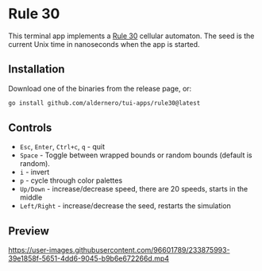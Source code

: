 # Rule 30

This terminal app implements a [Rule 30](https://en.wikipedia.org/wiki/Rule_30) cellular automaton. The seed is the 
current Unix time in nanoseconds when the app is started.

## Installation

Download one of the binaries from the release page, or:
```bash
go install github.com/aldernero/tui-apps/rule30@latest
```

## Controls

* `Esc`, `Enter`, `Ctrl+c`, `q` - quit
* `Space` - Toggle between wrapped bounds or random bounds (default is random).
* `i` - invert
* `p` - cycle through color palettes
* `Up/Down` - increase/decrease speed, there are 20 speeds, starts in the middle
* `Left/Right` - increase/decrease the seed, restarts the simulation

## Preview


https://user-images.githubusercontent.com/96601789/233875993-39e1858f-5651-4dd6-9045-b9b6e672266d.mp4

